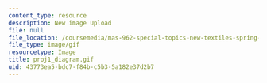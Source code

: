 ```yaml
---
content_type: resource
description: New image Upload
file: null
file_location: /coursemedia/mas-962-special-topics-new-textiles-spring-2010/43773ea5bdc7f84bc5b35a182e37d2b7_proj1_diagram.gif
file_type: image/gif
resourcetype: Image
title: proj1_diagram.gif
uid: 43773ea5-bdc7-f84b-c5b3-5a182e37d2b7
---
```

